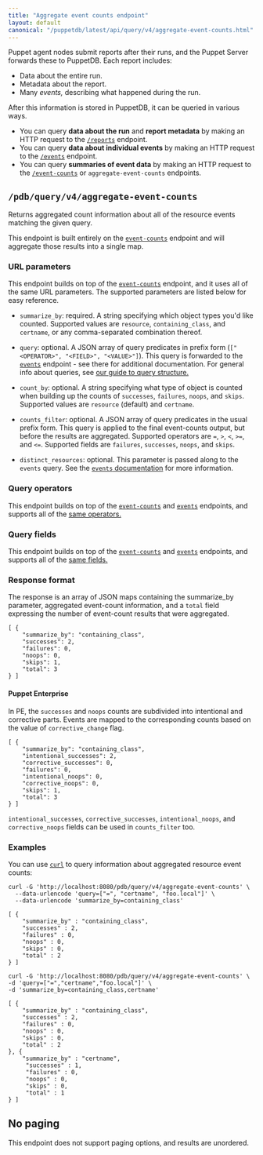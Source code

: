 ```yaml
---
title: "Aggregate event counts endpoint"
layout: default
canonical: "/puppetdb/latest/api/query/v4/aggregate-event-counts.html"
---
```


[event-counts]: ./event-counts.html
[events]: ./events.html
[curl]: ../curl.html
[query]: ./query.html

Puppet agent nodes submit reports after their runs, and the Puppet Server forwards these to PuppetDB. Each report includes:

* Data about the entire run.
* Metadata about the report.
* Many _events,_ describing what happened during the run.

After this information is stored in PuppetDB, it can be queried in various ways.

* You can query **data about the run** and **report metadata** by making an HTTP request to the [`/reports`](./reports.html) endpoint.
* You can query **data about individual events** by making an HTTP request to the [`/events`][events] endpoint.
* You can query **summaries of event data** by making an HTTP request to the [`/event-counts`][event-counts] or `aggregate-event-counts` endpoints.

## `/pdb/query/v4/aggregate-event-counts`

Returns aggregated count information about all of the resource events matching the given query.

This endpoint is built entirely on the [`event-counts`][event-counts] endpoint and will aggregate those
results into a single map.

### URL parameters

This endpoint builds on top of the [`event-counts`][event-counts] endpoint, and it uses all of the same URL parameters. The supported parameters are listed below for easy reference.

* `summarize_by`: required. A string specifying which object types you'd like counted. Supported values are `resource`, `containing_class`, and `certname`, or any comma-separated combination thereof.

* `query`: optional. A JSON array of query predicates in prefix form (`["<OPERATOR>", "<FIELD>", "<VALUE>"]`). This query is forwarded to the [`events`][events] endpoint - see there for additional documentation. 
For general info about queries, see [our guide to query structure.][query]

* `count_by`: optional. A string specifying what type of object is counted when building up the counts of `successes`, `failures`, `noops`, and `skips`. Supported values are `resource` (default) and `certname`.

* `counts_filter`: optional. A JSON array of query predicates in the usual prefix form. This query is applied to the final event-counts output, but before the results are aggregated. Supported operators are `=`, `>`, `<`, `>=`, and `<=`. Supported fields are `failures`, `successes`, `noops`, and `skips`.

* `distinct_resources`: optional. This parameter is passed along
to the `events` query. See the [`events` documentation][events] for more information.

### Query operators

This endpoint builds on top of the [`event-counts`][event-counts] and [`events`][events] endpoints, and supports all of the [same operators.](./events.html#query-operators)

### Query fields

This endpoint builds on top of the [`event-counts`][event-counts] and [`events`][events] endpoints, and supports all of the [same fields.](./events.html#query-fields)

### Response format

The response is an array of JSON maps containing the summarize_by parameter,
aggregated event-count information, and a `total` field expressing the number of
event-count results that were aggregated.

    [ {
        "summarize_by": "containing_class",
        "successes": 2,
        "failures": 0,
        "noops": 0,
        "skips": 1,
        "total": 3
    } ]

#### Puppet Enterprise

In PE, the `successes` and `noops` counts are subdivided into intentional and corrective parts.
Events are mapped to the corresponding counts based on the value of `corrective_change` flag.

    [ {
        "summarize_by": "containing_class",
        "intentional_successes": 2,
        "corrective_successes": 0,
        "failures": 0,
        "intentional_noops": 0,
        "corrective_noops": 0,
        "skips": 1,
        "total": 3
    } ]

`intentional_successes`, `corrective_successes`, `intentional_noops`, and `corrective_noops` fields
can be used in `counts_filter` too.

### Examples

You can use [`curl`][curl] to query information about aggregated resource event counts:

    curl -G 'http://localhost:8080/pdb/query/v4/aggregate-event-counts' \
      --data-urlencode 'query=["=", "certname", "foo.local"]' \
      --data-urlencode 'summarize_by=containing_class'

    [ {
        "summarize_by" : "containing_class",
        "successes" : 2,
        "failures" : 0,
        "noops" : 0,
        "skips" : 0,
        "total" : 2
    } ]

    curl -G 'http://localhost:8080/pdb/query/v4/aggregate-event-counts' \
    -d 'query=["=","certname","foo.local"]' \
    -d 'summarize_by=containing_class,certname'

    [ {
        "summarize_by" : "containing_class",
        "successes" : 2,
        "failures" : 0,
        "noops" : 0,
        "skips" : 0,
        "total" : 2
    }, {
        "summarize_by" : "certname",
         "successes" : 1,
         "failures" : 0,
         "noops" : 0,
         "skips" : 0,
         "total" : 1
    } ]

## No paging

This endpoint does not support paging options, and results are unordered.
